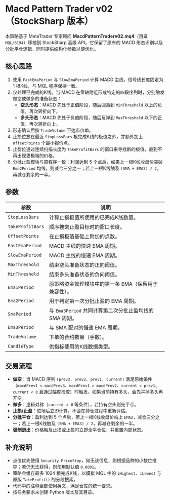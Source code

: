 # Macd Pattern Trader v02（StockSharp 版本）

本策略基于 MetaTrader 专家顾问 **MacdPatternTraderv02.mq4**（目录 `MQL/8194`）移植到 StockSharp 高级 API。它保留了原有的 MACD 形态识别以及分批平仓逻辑，同时提供结构化参数以便优化。

## 核心思路

1. 使用 `FastEmaPeriod` 与 `SlowEmaPeriod` 计算 MACD 主线，信号线长度固定为 1 根K线，与 MQL 程序保持一致。
2. 仅处理已完成的K线。当 MACD 在零轴附近形成特定的四段序列时，分别触发做空或做多的准备状态：
   - **空头形态**：MACD 先处于正值阶段，随后回落到 `MinThreshold` 以上的负值，再次转折向下。
   - **多头形态**：MACD 先处于负值阶段，随后反弹到 `MaxThreshold` 以下的正值，再次转折向上。
3. 形态确认后按 `TradeVolume` 下达市价单。
4. 止损位放在最近 `StopLossBars` 根完成K线的极值之外，并额外加上 `OffsetPoints` 个最小报价点。
5. 止盈位通过连续扫描长度为 `TakeProfitBars` 的窗口来寻找新的极值，直到不再出现更极端的价格。
6. 分批止盈模块与原程序一致：利润达到 5 个点后，如果上一根K线收盘价突破 `Ema2Period` 均线，则减仓三分之一；若上一根K线触及 `(SMA + EMA3) / 2`，再减仓剩余的一半。

## 参数

| 参数 | 说明 |
|------|------|
| `StopLossBars` | 计算止损极值所使用的已完成K线数量。 |
| `TakeProfitBars` | 顺序搜索止盈目标时的窗口长度。 |
| `OffsetPoints` | 在止损极值基础上附加的点数。 |
| `FastEmaPeriod` | MACD 主线的快速 EMA 周期。 |
| `SlowEmaPeriod` | MACD 主线的慢速 EMA 周期。 |
| `MaxThreshold` | 结束空头准备状态的正向阈值。 |
| `MinThreshold` | 结束多头准备状态的负向阈值。 |
| `Ema1Period` | 原策略资金管理模块中的第一条 EMA（保留用于兼容性）。 |
| `Ema2Period` | 用于判定第一次分批止盈的 EMA 周期。 |
| `SmaPeriod` | 与 `Ema3Period` 共同计算第二次分批止盈均线的 SMA 周期。 |
| `Ema3Period` | 与 SMA 配对的慢速 EMA 周期。 |
| `TradeVolume` | 下单的合约数量（手数）。 |
| `CandleType` | 供指标使用的K线数据类型。 |

## 交易流程

- **做空**：当 MACD 序列 `(prev3, prev2, prev1, current)` 满足原始条件（`macdPrev1 < macdPrev3`、`macdPrev1 > macdPrev2`、`current < prev1`、`current < 0` 且通过幅度检查）时触发。如果当前持有多头，会先平掉多头再开空。
- **做多**：逻辑对称（`current > 0` 等条件），若持有空头则先平仓。
- **止损/止盈**：进场后立即计算，不会在持仓过程中重新评估。
- **分批平仓**：盈利达到 5 个点后，若上一根K线收盘价站上 `EMA2`，减仓三分之一；若上一根K线触及 `(SMA + EMA3) / 2`，再减仓剩余的一半。
- **强制退出**：价格触及止损或止盈时立即全平仓位，并重置内部状态。

## 补充说明

- 点值优先使用 `Security.PriceStep`，如无该信息，则根据品种的小数位推导；若仍无法获得，则使用默认值 `0.0001`。
- 策略会缓存最多 1024 根完成K线，以模拟 MQL 中的 `iHighest`、`iLowest` 与原版 `TakeProfit()` 的分段搜索。
- 代码中的注释全部使用英文，满足仓库的统一要求。
- 按任务要求未创建 Python 版本及其目录。
